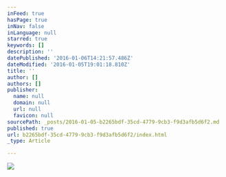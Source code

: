 ```yaml
---
inFeed: true
hasPage: true
inNav: false
inLanguage: null
starred: true
keywords: []
description: ''
datePublished: '2016-01-06T14:21:57.486Z'
dateModified: '2016-01-05T19:01:18.810Z'
title: ''
author: []
authors: []
publisher:
  name: null
  domain: null
  url: null
  favicon: null
sourcePath: _posts/2016-01-05-b2265bdf-35cd-4779-9cb3-f9d3afb5d6f2.md
published: true
url: b2265bdf-35cd-4779-9cb3-f9d3afb5d6f2/index.html
_type: Article

---
```

![](https://the-grid-user-content.s3-us-west-2.amazonaws.com/a414c7fb-4c1a-49da-9538-2d96db1501fb.png)